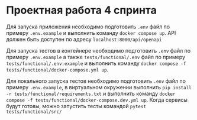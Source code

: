 # Проектная работа 4 спринта

Для запуска приложения необходимо подготовить `.env` файл по примеру `.env.example` и выполнить команду `docker compose up`.
API должен быть доступен по адресу `localhost:8000/api/openapi`


Для запуска тестов в контейнере необходимо подготовить `.env` файл по примеру `.env.example` а также `tests/functional/.env` файл по примеру `tests/functional/.env.example` и выполнить команду `docker compose -f tests/functional/docker-compose.yml up`.

Для локального запуска тестов необходимо подготовить `.env` файл по примеру `.env.example`, в виртуальном окружении выполнить `pip install -r tests/functional/requirements.txt` и выполнить команду `docker compose -f tests/functional/docker-compose.dev.yml up`. Когда сервисы будут готовы, можно запустить тесты командой `pytest tests/functional/src/`
